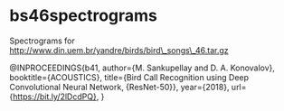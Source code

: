 # bs46spectrograms

Spectrograms for http://www.din.uem.br/yandre/birds/bird\_songs\_46.tar.gz

@INPROCEEDINGS{b41, 
author={M. Sankupellay and  D. A. Konovalov}, 
booktitle={ACOUSTICS}, 
title={Bird Call Recognition using Deep Convolutional Neural Network, {ResNet-50}}, 
year={2018},
url={https://bit.ly/2lDcdPQ},
}
